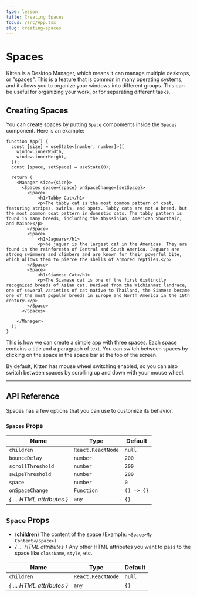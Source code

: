 ```yaml
---
type: lesson
title: Creating Spaces
focus: /src/App.tsx
slug: creating-spaces
---
```


# Spaces

Kitten is a Desktop Manager, which means it can manage multiple desktops, or "spaces". This is a feature that is common in many operating systems, and it allows you to organize your windows into different groups. This can be useful for organizing your work, or for separating different tasks.

## Creating Spaces

You can create spaces by putting `Space` compoments inside the `Spaces` component. Here is an example:

```tsx
function App() {
  const [size] = useState<[number, number]>([
    window.innerWidth,
    window.innerHeight,
  ]);
  const [space, setSpace] = useState(0);

  return (
    <Manager size={size}>
      <Spaces space={space} onSpaceChange={setSpace}>
        <Space>
            <h1>Tabby Cat</h1>
            <p>The tabby cat is the most common pattern of coat, featuring stripes, swirls, and spots. Tabby cats are not a breed, but the most common coat pattern in domestic cats. The tabby pattern is found in many breeds, including the Abyssinian, American Shorthair, and Maine></p>
        </Space>
        <Space>
            <h1>Jaguars</h1>
            <p>he jaguar is the largest cat in the Americas. They are found in the rainforests of Central and South America. Jaguars are strong swimmers and climbers and are known for their powerful bite, which allows them to pierce the shells of armored reptiles.</p>
        </Space>
        <Space>
            <h1>Siamese Cat</h1>
            <p>The Siamese cat is one of the first distinctly recognized breeds of Asian cat. Derived from the Wichianmat landrace, one of several varieties of cat native to Thailand, the Siamese became one of the most popular breeds in Europe and North America in the 19th century.</p>
        </Space>
      </Spaces>

    </Manager>
  );
}
```

This is how we can create a simple app with three spaces. Each space contains a title and a paragraph of text. You can switch between spaces by clicking on the space in the space bar at the top of the screen.

By default, Kitten has mouse wheel switching enabled, so you can also switch between spaces by scrolling up and down with your mouse wheel.

---

## API Reference

Spaces has a few options that you can use to customize its behavior.

### `Spaces` Props

| Name | Type | Default |
| ---- | ---- | ------- |
| `children` | `React.ReactNode` | `null` |
| `bounceDelay` | `number` | `200` |
| `scrollThreshold` | `number` | `200` |
| `swipeThreshold` | `number` | `200` |
| `space` | `number` | `0` |
| `onSpaceChange` | `Function` | `() => {}` |
| *{ ... HTML attributes }* | `any` | `{}` |

## `Space` Props

* (**children**) The content of the space (Example: `<Space>My Content</Space>`)
* *{ ... HTML attributes }* Any other HTML attributes you want to pass to the space like `className`, `style`, etc.

| Name | Type | Default |
| ---- | ---- | ------- |
| `children` | `React.ReactNode` | `null` |
| *{ ... HTML attributes }* | `any` | `{}` |
